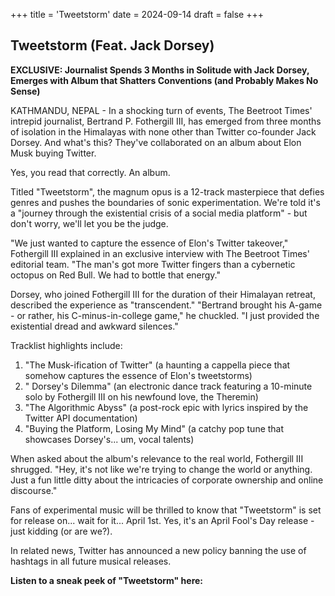 +++
title = 'Tweetstorm'
date = 2024-09-14
draft = false
+++

## Tweetstorm (Feat. Jack Dorsey)

**EXCLUSIVE: Journalist Spends 3 Months in Solitude with Jack Dorsey, Emerges with Album that Shatters Conventions (and Probably Makes No Sense)**

KATHMANDU, NEPAL - In a shocking turn of events, The Beetroot Times' intrepid journalist, Bertrand P. Fothergill III, has emerged from three months of isolation in the Himalayas with none other than Twitter co-founder Jack Dorsey. And what's this? They've collaborated on an album about Elon Musk buying Twitter.

Yes, you read that correctly. An album.

Titled "Tweetstorm", the magnum opus is a 12-track masterpiece that defies genres and pushes the boundaries of sonic experimentation. We're told it's a "journey through the existential crisis of a social media platform" - but don't worry, we'll let you be the judge.

"We just wanted to capture the essence of Elon's Twitter takeover," Fothergill III explained in an exclusive interview with The Beetroot Times' editorial team. "The man's got more Twitter fingers than a cybernetic octopus on Red Bull. We had to bottle that energy."

Dorsey, who joined Fothergill III for the duration of their Himalayan retreat, described the experience as "transcendent." "Bertrand brought his A-game - or rather, his C-minus-in-college game," he chuckled. "I just provided the existential dread and awkward silences."

Tracklist highlights include:

1. "The Musk-ification of Twitter" (a haunting a cappella piece that somehow captures the essence of Elon's tweetstorms)
2. " Dorsey's Dilemma" (an electronic dance track featuring a 10-minute solo by Fothergill III on his newfound love, the Theremin)
3. "The Algorithmic Abyss" (a post-rock epic with lyrics inspired by the Twitter API documentation)
4. "Buying the Platform, Losing My Mind" (a catchy pop tune that showcases Dorsey's... um, vocal talents)

When asked about the album's relevance to the real world, Fothergill III shrugged. "Hey, it's not like we're trying to change the world or anything. Just a fun little ditty about the intricacies of corporate ownership and online discourse."

Fans of experimental music will be thrilled to know that "Tweetstorm" is set for release on... wait for it... April 1st. Yes, it's an April Fool's Day release - just kidding (or are we?).

In related news, Twitter has announced a new policy banning the use of hashtags in all future musical releases.

**Listen to a sneak peek of "Tweetstorm" here:**
